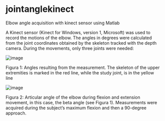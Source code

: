 # jointanglekinect
Elbow angle acquisition with kinect sensor using Matlab

A Kinect sensor (Kinect for Windows, version 1, Microsoft) was used to
record the motions of the elbow. The angles in degrees were calculated from the
joint coordinates obtained by the skeleton tracked with the depth camera. During
the movements, only three joints were needed:

![image](https://user-images.githubusercontent.com/93672385/234713900-9e4cb409-dce9-4d10-83ff-cf98141d6773.png)

Figura 1: Angles resulting from the measurement. The skeleton of the upper extremities is
marked in the red line, while the study joint, is in the yellow line

![image](https://user-images.githubusercontent.com/93672385/234714635-1ac62e38-732b-481a-ac06-11dba708a4b0.png)

Figura 2: Articular angle of the elbow during flexion and extension movement, in this case, the
beta angle (see Figura 1). Measurements were acquired during the subject’s maximum flexion
and then a 90-degree approach.




